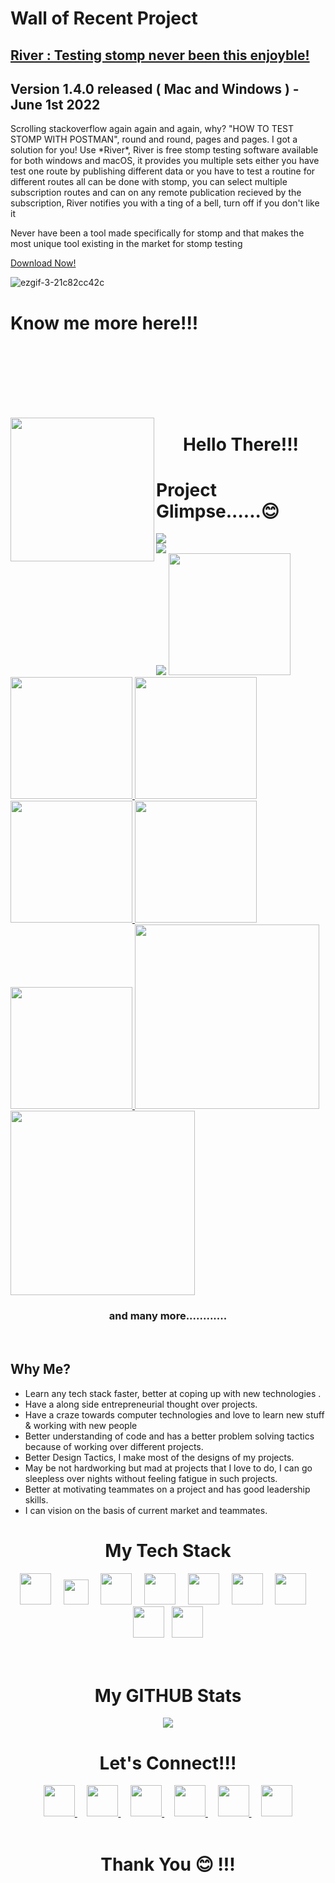 # Wall of Recent Project
## [River : Testing stomp never been this enjoyble!](https://github.com/HENIT0885/River-Stomp-Tester.git)

## Version 1.4.0 released ( Mac and Windows ) - June 1st 2022

<p>Scrolling stackoverflow again again and again, why? "HOW TO TEST STOMP WITH POSTMAN", round and round, pages and pages.
I got a solution for you! Use *River*, River is free stomp testing software available for both windows and macOS, it provides you multiple sets either you have test one route by publishing different data or you have to test a routine for different routes all can be done with stomp, you can select multiple subscription routes and can on any remote publication recieved by the subscription, River notifies you with a ting of a bell, turn off if you don't like it
</p>
<p>Never have been a tool made specifically for stomp and that makes the most unique tool existing in the market for stomp testing</p>

[Download Now!](https://github.com/HENIT0885/River-Stomp-Tester/releases/tag/v1.4.0-alpha)

 ![ezgif-3-21c82cc42c](https://user-images.githubusercontent.com/72302948/202848766-26d2fe34-51e3-44b3-8c68-342c6f9c8933.gif)


<h1 align = "Left">Know me more here!!!</h1>

<br>
<br>
<br>
<br>
<br>
<br>
<p align = "center">
<img width="230" align="Left" src = "https://res.cloudinary.com/ddglxo0l3/image/upload/v1631424300/Self/ezgif-5-68a1793b1a9d_yea9o1.gif" />
</p>

<h1 align = "center">Hello There!!!</h1>

# Project Glimpse......😊

<div href = "https://github.com/HENIT0885/FuturePreneurs-Management-App">
 <img src = "https://res.cloudinary.com/ddglxo0l3/image/upload/v1642494458/samples/ezgif-5-a7d61eb936_nxb5f2.gif" />
 </div>
<div width="300px" href = "https://github.com/HENIT0885/CrazyPaint-SocketIO_Flutter">
 <img src = "https://res.cloudinary.com/ddglxo0l3/image/upload/v1654170781/Self/crazyPainNew_ijlsad.gif" />
 </div>
	<div width="195px" href = "https://github.com/HENIT0885/Vertigo-IOS-Application.git">
 <img src = "https://res.cloudinary.com/ddglxo0l3/image/upload/v1654169889/Self/vertigoNew_x0jfw9.gif" />
 </a>
<a href = "https://github.com/HENIT0885/PS-Unbreakable-Flutter.git">
 <img width = "195px"src = "https://res.cloudinary.com/ddglxo0l3/image/upload/v1654169988/Self/PSNew_h9hqfs.gif" />
 </a>
<a href = "https://github.com/HENIT0885/Innowaste-Project-Web-IOS.git">
 <img width = "195px"src = "https://res.cloudinary.com/ddglxo0l3/image/upload/v1654170071/Self/innowasteNew_lhheng.gif" />
 </a>
<a href = "https://github.com/HENIT0885/Trikon-Management-Application_DART.git">
 <img width = "195px"src = "https://res.cloudinary.com/ddglxo0l3/image/upload/v1654170151/Self/trikonNew_duegxe.gif" />
 </a>
<a href = "https://github.com/HENIT0885/Weather-IOS-App.git">
 <img width = "195px" src = "https://res.cloudinary.com/ddglxo0l3/image/upload/v1654170245/Self/WeatherNew_g17kuj.gif" />
 </a>
<a href = "https://github.com/ADG-VIT/Paper-VIT_IOS.git">
 <img width = "195px" src = "https://res.cloudinary.com/ddglxo0l3/image/upload/v1654170308/Self/paperNew_logsxe.gif" />
 </a>
<a href = "https://github.com/HENIT0885/Rick_and_Morty-IOS_Application.git">
 <img width = "195px" src = "https://res.cloudinary.com/ddglxo0l3/image/upload/v1654170380/Self/rickNew_alart8.gif" />
 </a>
<a href = "https://github.com/HENIT0885/Robovitics_Official-Summer_Project.git">
 <img  width = "295px" src = "https://res.cloudinary.com/ddglxo0l3/image/upload/v1654170545/Self/roboNEW_u5ak9o.gif" />
 </a>
<a href = "https://github.com/HENIT0885/Robovitics_Official-Summer_Project.git">
 <img  width = "295px" src = "https://res.cloudinary.com/ddglxo0l3/image/upload/v1654170484/Self/ecellNew_gmsxcl.gif" />
 </a>
<h3 align = "center">and many more............</h3>
<br>


## Why Me?
- Learn any tech stack faster, better at coping up with new technologies .
- Have a along side entrepreneurial thought over projects.
- Have a craze towards computer technologies and love to learn new stuff & working with new people
- Better understanding of code and has a better problem solving tactics because of working over different projects.
- Better Design Tactics, I make most of the designs of my projects.
- May be not hardworking but mad at projects that I love to do, I can go sleepless over nights without feeling fatigue in such projects.
- Better at motivating teammates on a project and has good leadership skills.
- I can vision on the basis of current market and teammates.

<h1 align = "center">My Tech Stack</h1>
<div class="scrollmenu" align = "center">
<img  width = "50px" src = "https://res.cloudinary.com/ddglxo0l3/image/upload/v1631462437/swift_c4ufka.svg" />
&nbsp;
&nbsp;
<img  width = "40px" src = "https://res.cloudinary.com/ddglxo0l3/image/upload/v1631462530/flutter_lqcbw6.svg" />
&nbsp;
&nbsp;
<img  width = "50px" src = "https://res.cloudinary.com/ddglxo0l3/image/upload/v1631462540/dart_wssxr2.svg" />
&nbsp;
&nbsp;
<img  width = "50px" src = "https://res.cloudinary.com/ddglxo0l3/image/upload/v1631462501/javascript_kmkatb.svg" />
&nbsp;
&nbsp;
<img  width = "50px" src = "https://res.cloudinary.com/ddglxo0l3/image/upload/v1631463362/nodejs-logo-FBE122E377-seeklogo.com_faj8b3.png" />
&nbsp;
&nbsp;
<img  width = "50px" src = "https://res.cloudinary.com/ddglxo0l3/image/upload/v1631463513/kisspng-flask-python-bottle-web-framework-web-application-flask-5ace6e9390a584.8245874315234781635925_ltsdgd.jpg" />
&nbsp;
&nbsp;
<img  width = "50px" src = "https://res.cloudinary.com/ddglxo0l3/image/upload/v1631462549/bootstrap_r6ncuu.svg" />
&nbsp;
&nbsp;
<img  width = "50px" src = "https://res.cloudinary.com/ddglxo0l3/image/upload/v1631463255/mongodb_original_wordmark_logo_icon_146425_dkfbqc.png" />
&nbsp;

<img  width = "50px" src = "https://res.cloudinary.com/ddglxo0l3/image/upload/v1631462488/python_oab1sq.svg" />
</div>
<br>
<br>

<h1 align = "center">My GITHUB Stats</h1>
<div align = "center">
<img src = "https://github-readme-stats.vercel.app/api?username=HENIT0885&show_icons=true&theme=onedark)
"/>
</div>

<h1 align = "center">Let's Connect!!!</h1>
<div class="scrollmenu" align = "center">
	<a href = "https://www.linkedin.com/in/henit-chobisa-260536202/">
 <img width = "50px"src = "https://res.cloudinary.com/ddglxo0l3/image/upload/v1631429597/Self/linkedin_jo0dot.png" />
 </a>
&nbsp;
&nbsp;
<a href = "https://www.facebook.com/henit.chobisa">
 <img width = "50px" src = "https://res.cloudinary.com/ddglxo0l3/image/upload/v1631429590/Self/facebook_pjthgc.png" />
 </a>
&nbsp;
&nbsp;
<a href = "https://twitter.com/HenitC">
 <img width = "50px" src = "https://res.cloudinary.com/ddglxo0l3/image/upload/v1631429613/Self/twitter_gjbhi0.png" />
 </a>
&nbsp;
&nbsp;
<a href = "mailto:chobisa.henit@gmail.com">
 <img width = "50px" src = "https://res.cloudinary.com/ddglxo0l3/image/upload/v1631429608/Self/gmail_fm9lpo.png" />
 </a>
&nbsp;
&nbsp;
<a href = "https://www.instagram.com/the_henit/">
 <img width = "50px" src = "https://res.cloudinary.com/ddglxo0l3/image/upload/v1631464964/Self/instagram_bajx8a.png" />
	</a>
&nbsp;
&nbsp;
<a href = "https://github.com/HENIT0885">
 <img width = "50px" src = "https://res.cloudinary.com/ddglxo0l3/image/upload/v1631429602/Self/github_j88moo.png" />
	</a>
</div>
<br>
<h1 align = "center">Thank You 😊 !!!</h1>

